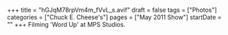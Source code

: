 +++
title = "hGJqM78rpVm4m_fVvL_s.avif"
draft = false
tags = ["Photos"]
categories = ["Chuck E. Cheese's"]
pages = ["May 2011 Show"]
startDate = ""
+++
Filming 'Word Up' at MPS Studios.

